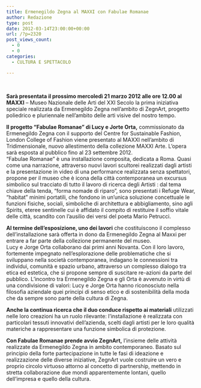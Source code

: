```yaml
---
title: Ermenegildo Zegna al MAXXI con Fabulae Romanae
author: Redazione
type: post
date: 2012-03-14T23:00:00+00:00
url: /?p=2320
post_views_count:
  - 0
  - 0
categories:
  - CULTURA E SPETTACOLO

---
```

&nbsp;

**Sar&agrave; presentata il prossimo mercoled&igrave; 21 marzo 2012 alle ore 12.00 al MAXXI** &ndash; Museo Nazionale delle Arti del XXI Secolo la prima iniziativa speciale realizzata da Ermenegildo Zegna nell&rsquo;ambito di ZegnArt, progetto poliedrico e pluriennale nell&rsquo;ambito delle arti visive del nostro tempo.

**Il progetto &ldquo;Fabulae Romanae&rdquo; di Lucy e Jorte Orta,** commissionato da Ermenegildo Zegna con il supporto del Centre for Sustainable Fashion, London College of Fashion viene presentato al MAXXI nell&rsquo;ambito di Tridimensionale, nuovo allestimento della collezione MAXXI Arte. L&rsquo;opera sar&agrave; esposta al pubblico fino al 23 settembre 2012.  
&ldquo;Fabulae Romanae&rdquo; &egrave; una installazione composita, dedicata a Roma. Quasi come una narrazione, attraverso nuovi lavori scultorei realizzati dagli artisti e la presentazione in video di una performance realizzata senza spettatori, propone per il museo che &egrave; icona della citt&agrave; contemporanea un excursus simbolico sul tracciato di tutto il lavoro di ricerca degli Artisti : dal tema chiave della tenda, &ldquo;forma nomade di riparo&rdquo;, sono presentati i Refuge Wear, &ldquo;habitat&rdquo; minimi portatili, che fondono in un&rsquo;unica soluzione concettuale le funzioni fisiche, sociali, simboliche di architettura e abbigliamento, sino agli Spirits, eteree sentinelle cui &egrave; affidato il compito di restituire il soffio vitale delle citt&agrave;, scandito con l&rsquo;ausilio dei versi del poeta Mario Petrucci.

**Al termine dell&rsquo;esposizione, uno dei lavori** che costituiscono il complesso dell&rsquo;installazione sar&agrave; offerta in dono da Ermenegildo Zegna al Maxxi per entrare a far parte della collezione permanente del museo.  
Lucy e Jorge Orta collaborano dai primi anni Novanta. Con il loro lavoro, fortemente impegnato nell&rsquo;esplorazione delle problematiche che si sviluppano nella societ&agrave; contemporanea, indagano le connessioni tra individui, comunit&agrave; e spazio urbano, attraverso un complesso dialogo tra etica ed estetica, che si propone sempre di suscitare re-azioni da parte del pubblico. L&rsquo;incontro tra Ermenegildo Zegna e gli Orta &egrave; avvenuto in virt&ugrave; di una condivisione di valori: Lucy e Jorge Orta hanno riconosciuto nella filosofia aziendale quei principi di senso etico e di sostenibilit&agrave; della moda che da sempre sono parte della cultura di Zegna.

**Anche la continua ricerca che il duo conduce rispetto ai materiali** utilizzati nelle loro creazioni ha un ruolo rilevante: l&rsquo;installazione &egrave; realizzata con particolari tessuti innovativi dell&rsquo;azienda, scelti dagli artisti per le loro qualit&agrave; materiche a rappresentare una funzione simbolica di protezione.

**Con Fabulae Romanae prende avvio ZegnArt,** l&rsquo;insieme delle attivit&agrave; realizzate da Ermenegildo Zegna in ambito contemporaneo. Basato sul principio della forte partecipazione in tutte le fasi di ideazione e realizzazione delle diverse iniziative, ZegnArt vuole costruire un vero e proprio circolo virtuoso attorno al concetto di partnership, mettendo in stretta collaborazione due mondi apparentemente lontani, quello dell&rsquo;impresa e quello della cultura.

&nbsp;